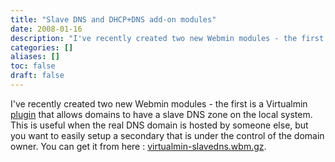 ```yaml
---
title: "Slave DNS and DHCP+DNS add-on modules"
date: 2008-01-16
description: "I've recently created two new Webmin modules - the first is a Virtualmin [plugin][1] that allows..."
categories: []
aliases: []
toc: false
draft: false
---
```

I've recently created two new Webmin modules - the first is a Virtualmin [plugin][1] that allows domains to have a slave DNS zone on the local system. This is useful when the real DNS domain is hosted by someone else, but you want to easily setup a secondary that is under the control of the domain owner. You can get it from here : [virtualmin-slavedns.wbm.gz][2].

  [1]: plugins.html
  [2]: https://download.webmin.com/download/plugins/virtualmin-slavedns.wbm.gz

